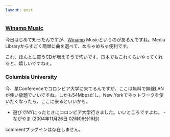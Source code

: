 ```yaml
---
layout: post
---
```

<h3><a href="http://www.winamp.com/music/">Winamp Music</a></h3>
<p>今日はじめて知ったんですが、<a href="http://www.winamp.com/">Winamp</a> Musicというのがあるんですね。Media Libraryからすごく簡単に曲を選べて、めちゃめちゃ便利です。</p>
<p>これ、ほんとに買うCDが増えそうで怖いです。日本でもこれくらいやってくれると、嬉しいですねぇ。</p>
<h3>Columbia University</h3>
<p>今、某Conferenceでコロンビア大学に来てるんですが、ここは無料で無線LANが使い放題でいいですね。しかも54Mbpsだし。New Yorkでネットワークを使いたくなったら、ここに来るといいかも。</p>
<ul>
<li>遊びでNYにったときにコロンビア大学行きました。いいところですよね。 - ながやま (2004年11月26日 02時06分16秒)</li>
</ul>
<p><span class="error">commentプラグインは存在しません。</span> </p>
